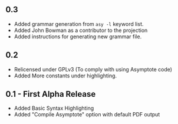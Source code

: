 ## 0.3
* Added grammar generation from ```asy -l``` keyword list.
* Added John Bowman as a contributor to the projection
* Added instructions for generating new grammar file. 

## 0.2
* Relicensed under GPLv3 (To comply with using Asymptote code)
* Added More constants under highlighting.

## 0.1 - First Alpha Release
* Added Basic Syntax Highlighting
* Added "Compile Asymptote" option with default PDF output
